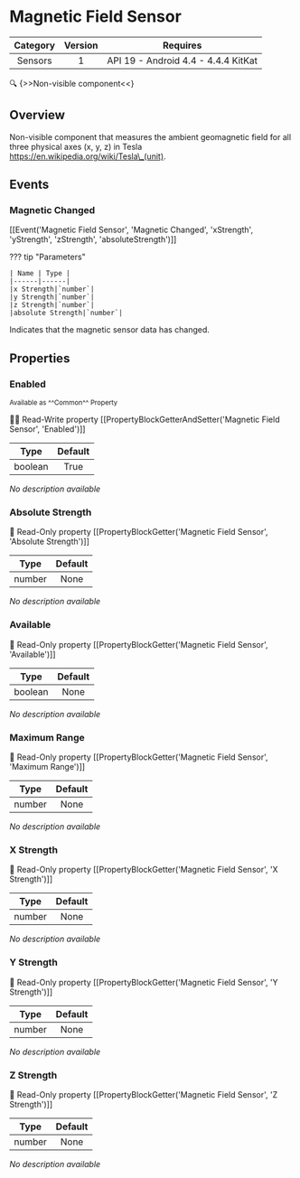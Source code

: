 # Magnetic Field Sensor

| Category | Version | Requires |
|:--------:|:-------:|:--------:|
|Sensors|1|API 19 - Android 4.4 - 4.4.4 KitKat|

:mag: {>>Non-visible component<<}

## Overview

Non-visible component that measures the ambient geomagnetic field for all three physical axes (x, y, z) in Tesla https://en.wikipedia.org/wiki/Tesla\_(unit). 

## Events

### Magnetic Changed

[[Event('Magnetic Field Sensor', 'Magnetic Changed', 'xStrength', 'yStrength', 'zStrength', 'absoluteStrength')]]

??? tip "Parameters"

    | Name | Type |
    |------|------|
    |x Strength|`number`|
    |y Strength|`number`|
    |z Strength|`number`|
    |absolute Strength|`number`|


Indicates that the magnetic sensor data has changed.

## Properties

### Enabled

<small>Available as ^^Common^^ Property</small>

:eyes::pencil: Read-Write property
[[PropertyBlockGetterAndSetter('Magnetic Field Sensor', 'Enabled')]]

| Type | Default |
|:----:|:-------:|
|boolean|True|

_No description available_

### Absolute Strength

:eyes: Read-Only property
[[PropertyBlockGetter('Magnetic Field Sensor', 'Absolute Strength')]]

| Type | Default |
|:----:|:-------:|
|number|None|

_No description available_

### Available

:eyes: Read-Only property
[[PropertyBlockGetter('Magnetic Field Sensor', 'Available')]]

| Type | Default |
|:----:|:-------:|
|boolean|None|

_No description available_

### Maximum Range

:eyes: Read-Only property
[[PropertyBlockGetter('Magnetic Field Sensor', 'Maximum Range')]]

| Type | Default |
|:----:|:-------:|
|number|None|

_No description available_

### X Strength

:eyes: Read-Only property
[[PropertyBlockGetter('Magnetic Field Sensor', 'X Strength')]]

| Type | Default |
|:----:|:-------:|
|number|None|

_No description available_

### Y Strength

:eyes: Read-Only property
[[PropertyBlockGetter('Magnetic Field Sensor', 'Y Strength')]]

| Type | Default |
|:----:|:-------:|
|number|None|

_No description available_

### Z Strength

:eyes: Read-Only property
[[PropertyBlockGetter('Magnetic Field Sensor', 'Z Strength')]]

| Type | Default |
|:----:|:-------:|
|number|None|

_No description available_